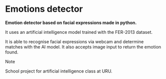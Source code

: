 # Emotions detector

**Emotion detector based on facial expressions made in python.**

It uses an artificial intelligence model trained with the FER-2013 dataset.

It is able to recognise facial expressions via webcam and determine matches with the AI model. It also accepts image input to return the emotion found.


> [!NOTE]
> School project for artificial intelligence class at URU.
